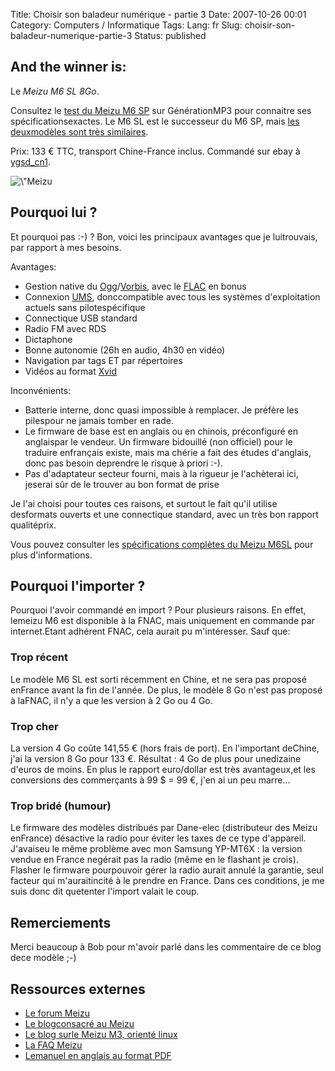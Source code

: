 Title: Choisir son baladeur numérique - partie 3
Date: 2007-10-26 00:01
Category: Computers / Informatique
Tags:
Lang: fr
Slug: choisir-son-baladeur-numerique-partie-3
Status: published

And the winner is:
------------------

Le *Meizu M6 SL 8Go*.

Consultez le [test du Meizu M6 SP](http://www.generationmp3.com/labotestgmp3/index.php/2006/09/12/73-test-et-video-du-meizu-miniplayer-m6) sur GénérationMP3 pour connaitre ses spécificationsexactes. Le M6 SL est le successeur du M6 SP, mais [les deuxmodèles sont très similaires](http://fr.meizublog.com/specifications-prix-et-dates-du-meizu-m6-sl/).

Prix: 133 € TTC, transport Chine-France inclus. Commandé sur ebay à [ygsd\_cn1](http://myworld.ebay.fr/ygsd_cn1).

![\\"Meizu](/public/vrac/meizu_sl.jpg)

Pourquoi lui ?
--------------

Et pourquoi pas :-) ? Bon, voici les principaux avantages que je luitrouvais, par rapport à mes besoins.

Avantages:

-   Gestion native du [Ogg](http://fr.wikipedia.org/wiki/Ogg)/[Vorbis](http://fr.wikipedia.org/wiki/Vorbis), avec le [FLAC](http://fr.wikipedia.org/wiki/FLAC) en bonus
-   Connexion [UMS](http://en.wikipedia.org/wiki/USB_mass_storage_device_class), donccompatible avec tous les systèmes d'exploitation actuels sans pilotespécifique
-   Connectique USB standard
-   Radio FM avec RDS
-   Dictaphone
-   Bonne autonomie (26h en audio, 4h30 en vidéo)
-   Navigation par tags ET par répertoires
-   Vidéos au format [Xvid](http://fr.wikipedia.org/wiki/Xvid)

Inconvénients:

-   Batterie interne, donc quasi impossible à remplacer. Je préfère les pilespour ne jamais tomber en rade.
-   Le firmware de base est en anglais ou en chinois, préconfiguré en anglaispar le vendeur. Un firmware bidouillé (non officiel) pour le traduire enfrançais existe, mais ma chérie a fait des études d'anglais, donc pas besoin deprendre le risque à priori :-).
-   Pas d'adaptateur secteur fourni, mais à la rigueur je l'achèterai ici, jeserai sûr de le trouver au bon format de prise

Je l'ai choisi pour toutes ces raisons, et surtout le fait qu'il utilise desformats ouverts et une connectique standard, avec un très bon rapport qualitéprix.

Vous pouvez consulter les [spécifications complètes du Meizu M6SL](http://en.meizu.com/product_m6sl.asp) pour plus d'informations.

Pourquoi l'importer ?
---------------------

Pourquoi l'avoir commandé en import ? Pour plusieurs raisons. En effet, lemeizu M6 est disponible à la FNAC, mais uniquement en commande par internet.Etant adhérent FNAC, cela aurait pu m'intéresser. Sauf que:

### Trop récent

Le modèle M6 SL est sorti récemment en Chine, et ne sera pas proposé enFrance avant la fin de l'année. De plus, le modèle 8 Go n'est pas proposé à laFNAC, il n'y a que les version à 2 Go ou 4 Go.

### Trop cher

La version 4 Go coûte 141,55 € (hors frais de port). En l'important deChine, j'ai la version 8 Go pour 133 €. Résultat : 4 Go de plus pour unedizaine d'euros de moins. En plus le rapport euro/dollar est très avantageux,et les conversions des commerçants à 99 \$ = 99 €, j'en ai un peu marre...

### Trop bridé (humour)

Le firmware des modèles distribués par Dane-elec (distributeur des Meizu enFrance) désactive la radio pour éviter les taxes de ce type d'appareil. J'avaiseu le même problème avec mon Samsung YP-MT6X : la version vendue en France negérait pas la radio (même en le flashant je crois). Flasher le firmware pourpouvoir gérer la radio aurait annulé la garantie, seul facteur qui m'auraitincité à le prendre en France. Dans ces conditions, je me suis donc dit quetenter l'import valait le coup.

Remerciements
-------------

Merci beaucoup à Bob pour m'avoir parlé dans les commentaire de ce blog dece modèle ;-)

Ressources externes
-------------------

-   [Le forum Meizu](http://www.meizume.com)
-   [Le blogconsacré au Meizu](http://meizu-miniplayer.blogspot.com)
-   [Le blog surle Meizu M3, orienté linux](http://www.llaumgui.com/tag/Meizu%20M3)
-   [La FAQ Meizu](http://fr.meizublog.com/faq/)
-   [Lemanuel en anglais au format PDF](http://en.meizu.com/downfile/M6manual_T1.009.pdf)


